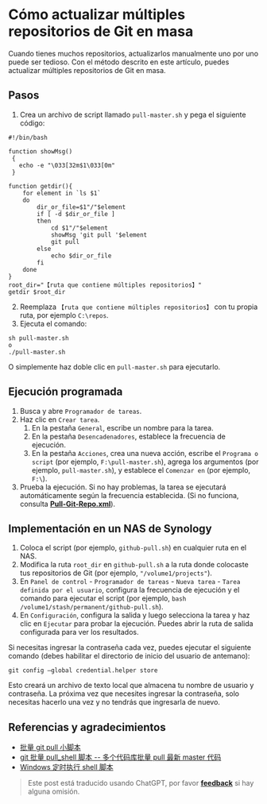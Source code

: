 # Cómo actualizar múltiples repositorios de Git en masa

Cuando tienes muchos repositorios, actualizarlos manualmente uno por uno puede ser tedioso. Con el método descrito en este artículo, puedes actualizar múltiples repositorios de Git en masa.

## Pasos

1. Crea un archivo de script llamado `pull-master.sh` y pega el siguiente código:

```shell title="pull-master.sh"
#!/bin/bash

function showMsg()
 {
   echo -e "\033[32m$1\033[0m"
 }

function getdir(){
    for element in `ls $1`
    do
        dir_or_file=$1"/"$element
        if [ -d $dir_or_file ]
        then
            cd $1"/"$element
            showMsg 'git pull '$element
            git pull
        else
            echo $dir_or_file
        fi
    done
}
root_dir="【ruta que contiene múltiples repositorios】"
getdir $root_dir
```

2. Reemplaza `【ruta que contiene múltiples repositorios】` con tu propia ruta, por ejemplo `C:\repos`.
3. Ejecuta el comando:

```shell
sh pull-master.sh
o
./pull-master.sh
```

O simplemente haz doble clic en `pull-master.sh` para ejecutarlo.

## Ejecución programada

1. Busca y abre `Programador de tareas`.
2. Haz clic en `Crear tarea`.
   1. En la pestaña `General`, escribe un nombre para la tarea.
   2. En la pestaña `Desencadenadores`, establece la frecuencia de ejecución.
   3. En la pestaña `Acciones`, crea una nueva acción, escribe el `Programa o script` (por ejemplo, `F:\pull-master.sh`), agrega los argumentos (por ejemplo, `pull-master.sh`), y establece el `Comenzar en` (por ejemplo, `F:\`).
3. Prueba la ejecución. Si no hay problemas, la tarea se ejecutará automáticamente según la frecuencia establecida. (Si no funciona, consulta [**Pull-Git-Repo.xml**](https://github.com/linyuxuanlin/File-host/blob/main/software-development/Pull-Git-Repo.xml)).

## Implementación en un NAS de Synology

1. Coloca el script (por ejemplo, `github-pull.sh`) en cualquier ruta en el NAS.
2. Modifica la ruta `root_dir` en `github-pull.sh` a la ruta donde colocaste tus repositorios de Git (por ejemplo, `"/volume1/projects"`).
3. En `Panel de control` - `Programador de tareas` - `Nueva tarea` - `Tarea definida por el usuario`, configura la frecuencia de ejecución y el comando para ejecutar el script (por ejemplo, `bash /volume1/stash/permanent/github-pull.sh`).
4. En `Configuración`, configura la salida y luego selecciona la tarea y haz clic en `Ejecutar` para probar la ejecución. Puedes abrir la ruta de salida configurada para ver los resultados.

Si necesitas ingresar la contraseña cada vez, puedes ejecutar el siguiente comando (debes habilitar el directorio de inicio del usuario de antemano):

```shell
git config –global credential.helper store
```

Esto creará un archivo de texto local que almacena tu nombre de usuario y contraseña. La próxima vez que necesites ingresar la contraseña, solo necesitas hacerlo una vez y no tendrás que ingresarla de nuevo.

## Referencias y agradecimientos

- [批量 git pull 小脚本](https://www.jianshu.com/p/42e8da5eb0af)
- [git 批量 pull_shell 脚本 -- 多个代码库批量 pull 最新 master 代码](https://blog.csdn.net/weixin_39618730/article/details/113024998)
- [Windows 定时执行 shell 脚本](https://blog.csdn.net/qq_40463753/article/details/84976977)

> Este post está traducido usando ChatGPT, por favor [**feedback**](https://github.com/linyuxuanlin/Wiki_MkDocs/issues/new) si hay alguna omisión.